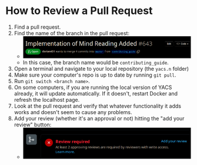 # How to Review a Pull Request

1. Find  a pull request.
2. Find the name of the branch in the pull request:
   * ![showing name of a pull request](img/pull_request_name.png)
   * In this case, the branch name would be `contributing_guide`.
3. Open a terminal and navigate to your local repository (the `yacs.n` folder)
4. Make sure your computer's repo is up to date by running `git pull`.
5. Run `git switch <branch name>`.
6. On some computers, if you are running the local version of YACS already, it will update automatically. If it doesn't, restart Docker and refresh the localhost page.
7. Look at the pull request and verify that whatever functionality it adds works and doesn't seem to cause any problems. 
8. Add your review (whether it's an approval or not) hitting the "add your review" button:
   * ![add your review](img/add_review.png)